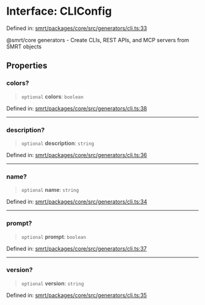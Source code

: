 # Interface: CLIConfig

Defined in: [smrt/packages/core/src/generators/cli.ts:33](https://github.com/happyvertical/smrt/blob/71a16025d52b026725fd522a392015e67e1d6489/packages/core/src/generators/cli.ts#L33)

@smrt/core generators - Create CLIs, REST APIs, and MCP servers from SMRT objects

## Properties

### colors?

> `optional` **colors**: `boolean`

Defined in: [smrt/packages/core/src/generators/cli.ts:38](https://github.com/happyvertical/smrt/blob/71a16025d52b026725fd522a392015e67e1d6489/packages/core/src/generators/cli.ts#L38)

***

### description?

> `optional` **description**: `string`

Defined in: [smrt/packages/core/src/generators/cli.ts:36](https://github.com/happyvertical/smrt/blob/71a16025d52b026725fd522a392015e67e1d6489/packages/core/src/generators/cli.ts#L36)

***

### name?

> `optional` **name**: `string`

Defined in: [smrt/packages/core/src/generators/cli.ts:34](https://github.com/happyvertical/smrt/blob/71a16025d52b026725fd522a392015e67e1d6489/packages/core/src/generators/cli.ts#L34)

***

### prompt?

> `optional` **prompt**: `boolean`

Defined in: [smrt/packages/core/src/generators/cli.ts:37](https://github.com/happyvertical/smrt/blob/71a16025d52b026725fd522a392015e67e1d6489/packages/core/src/generators/cli.ts#L37)

***

### version?

> `optional` **version**: `string`

Defined in: [smrt/packages/core/src/generators/cli.ts:35](https://github.com/happyvertical/smrt/blob/71a16025d52b026725fd522a392015e67e1d6489/packages/core/src/generators/cli.ts#L35)
